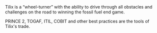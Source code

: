 Tilix is a “wheel-turner” with the ability to drive through all obstacles and challenges on the road to winning the fossil fuel end game.

PRINCE 2, TOGAF, ITIL, COBIT and other best practices are the tools of Tilix's trade.
